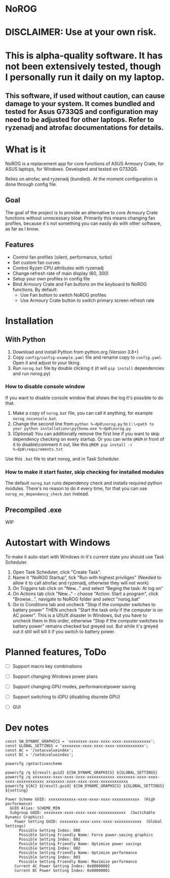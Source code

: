 # NoROG

# DISCLAIMER: Use at your own risk. 
# This is alpha-quality software. It has not been extensively tested, though I personally run it daily on my laptop.


## This software, if used without caution, can cause damage to your system. It comes bundled and tested for Asus G733QS and configuration may need to be adjusted for other laptops. Refer to ryzenadj and atrofac documentations for details.

# What is it

NoROG is a replacement app for core functions of ASUS Armoury Crate, for ASUS laptops, for Windows. 
Developed and tested on G733QS.

Relies on atrofac and ryzenadj (bundled). At the moment configuration is done through config file.

## Goal

The goal of the project is to provide an alternative to core Armoury Crate functions without unnecessary bloat. Primarily this means changing fan profiles, because it's not something you can easily do with other software, as far as I know.

## Features

- Control fan profiles (silent, performance, turbo)
- Set custom fan curves
- Control Ryzen CPU attributes with ryzenadj
- Change refresh rate of main display (60, 300)
- Setup your own profiles in config file
- Bind Armoury Crate and Fan buttons on the keyboard to NoROG functions. By default:
    - Use Fan button to switch NoROG profiles
    - Use Armoury Crate button to switch primary screen refresh rate


# Installation

## With Python

1. Download and install Python from python.org (Version 3.8+)
2. Copy `config/config-example.yaml` file and rename copy to `config.yaml`. Open it and adjust to your liking.
3. Run `norog.bat` file by double clicking it (it will `pip install` dependencies and run norog.py)

### How to disable console window

If you want to disable console window that shows the log it's possible to do that. 

1. Make a copy of `norog.bat` file, you can call it anything, for example `norog_noconsole.bat`.
2. Change the second line from `python %~dp0\norog.py` to `C:\<path to your python installation>\pythonw.exe %~dp0\norog.py`
3. (Optional) You can additionally remove the first line if you want to skip dependency checking on every startup. Or you can write `@REM` in front of it to disable\comment it out, like this `@REM pip install -r %~dp0\requirements.txt`

Use this `.bat` file to start norog, and in Task Scheduler.

### How to make it start faster, skip checking for installed modules

The default `norog.bat` runs dependency check and installs required python modules. There's no reason to do it every time, for that you can use `norog_no_dependency_check.bat` instead.

## Precompiled .exe

WIP



# Autostart with Windows

To make it auto-start with Windows in it's current state you should use Task Scheduler.

1. Open Task Scheduler, click "Create Task".
2. Name it "NoROG Startup", tick "Run with highest priviliges" (Needed to allow it to call atrofac and ryzenadj, otherwise they will not work)
3. On Triggers tab click on "New..."  and select "Beging the task: At log on"
4. On Actions tab click "New..." - choose "Action: Start a program", click "Browse...", navigate to NoROG folder and select "norog.bat"
5. Go to Conditions tab and uncheck "Stop if the computer switches to battery power" THEN uncheck "Start the task only if the computer is on AC power". This is a UI\UX disaster in Windows, but you have to uncheck them in this order, otherwise "Stop if the computer switches to battery power" remains checked but greyed out. But while it's greyed out it still will kill it if you switch to battery power.


# Planned features, ToDo

- [ ] Support macro key combinations
- [ ] Support changing Windows power plans
- [ ] Support changing GPU modes, performance\power saving
- [ ] Support switching to iGPU (disabling discrete GPU)
- [ ] GUI


# Dev notes

```
const SW_DYNAMC_GRAPHICS = 'xxxxxxxx-xxxx-xxxx-xxxx-xxxxxxxxxxxx';
const GLOBAL_SETTINGS = 'xxxxxxxx-xxxx-xxxx-xxxx-xxxxxxxxxxxx';
const AC = '/setacvalueindex';
const DC = '/setdcvalueindex';

powercfg /getactivescheme

powercfg /q ${result.guid} ${SW_DYNAMC_GRAPHICS} ${GLOBAL_SETTINGS}
powercfg /q xxxxxxxx-xxxx-xxxx-xxxx-xxxxxxxxxxxx xxxxxxxx-xxxx-xxxx-xxxx-xxxxxxxxxxxx xxxxxxxx-xxxx-xxxx-xxxx-xxxxxxxxxxxx
powercfg ${AC} ${result.guid} ${SW_DYNAMC_GRAPHICS} ${GLOBAL_SETTINGS} ${setting}

Power Scheme GUID: xxxxxxxxxxxx-xxxx-xxxx-xxxx-xxxxxxxxxxxx  (High performance)
  GUID Alias: SCHEME_MIN
  Subgroup GUID: xxxxxxxx-xxxx-xxxx-xxxx-xxxxxxxxxxxx  (Switchable Dynamic Graphics)
    Power Setting GUID: xxxxxxxx-xxxx-xxxx-xxxx-xxxxxxxxxxxx  (Global Settings)
      Possible Setting Index: 000
      Possible Setting Friendly Name: Force power-saving graphics
      Possible Setting Index: 001
      Possible Setting Friendly Name: Optimize power savings
      Possible Setting Index: 002
      Possible Setting Friendly Name: Optimize performance
      Possible Setting Index: 003
      Possible Setting Friendly Name: Maximize performance
    Current AC Power Setting Index: 0x00000002
    Current DC Power Setting Index: 0x00000001
```
